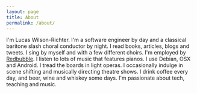 ```yaml
---
layout: page
title: About
permalink: /about/
---
```


I'm Lucas Wilson-Richter. I'm a software engineer by day and a classical baritone slash choral conductor by night. I read books, articles, blogs and tweets. I sing by myself and with a few different choirs. I'm employed by [Redbubble](http://www.redbubble.com/). I listen to lots of music that features pianos. I use Debian, OSX and Android. I tread the boards in light operas. I occasionally indulge in scene shifting and musically directing theatre shows. I drink coffee every day, and beer, wine and whiskey some days. I'm passionate about tech, teaching and music.

